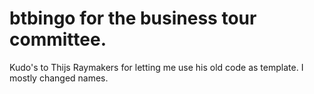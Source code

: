 # btbingo for the business tour committee.
Kudo's to Thijs Raymakers for letting me use his old code as template. I mostly changed names.
